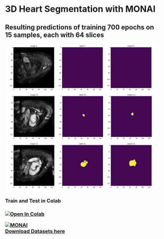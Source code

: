 # 3D Heart Segmentation with MONAI

## Resulting predictions of training 700 epochs on 15 samples, each with 64 slices

<div>
    <img src="./images/heart_segmentation_0.png" alt="Heart Segmentation Image Zero"/>
</div>

<div>
    <img src="./images/heart_segmentation_1.png" alt="Heart Segmentation Image One"/>
</div>

<div>
    <img src="./images/heart_segmentation_2.png" alt="Heart Segmentation Image Two"/>
</div>

<h3>Train and Test in Colab<h3>

[![Open In Colab](https://colab.research.google.com/assets/colab-badge.svg)](https://colab.research.google.com/github/luhtookyaw/heart-segmentation-monai/blob/main/Training_and_Testing.ipynb)

<a href="https://monai.io">
    <img src="https://monai.io/assets/img/MONAI-logo_color.png" alt="MONAI"/>
</a><br/>

<a href="http://medicaldecathlon.com/">
    Download Datasets here
</a>